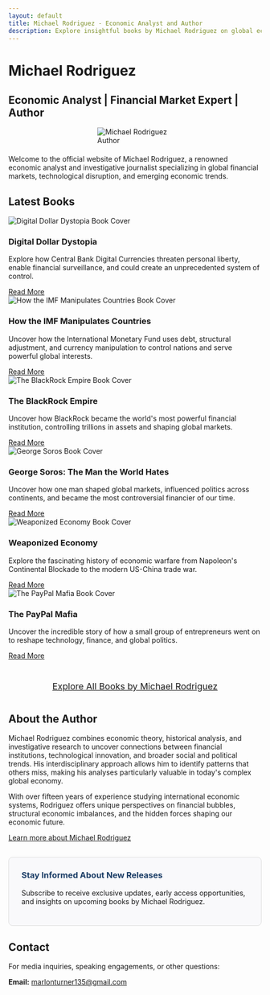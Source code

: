```yaml
---
layout: default
title: Michael Rodriguez - Economic Analyst and Author
description: Explore insightful books by Michael Rodriguez on global economics, financial markets, and technological trends that shape our world.
---
```


<link rel="preload" href="{{ site.baseurl }}/assets/images/author-photo.webp" as="image">

# Michael Rodriguez
## Economic Analyst | Financial Market Expert | Author

<img src="{{ site.baseurl }}/assets/images/author-photo.webp" alt="Michael Rodriguez Author" class="author-image" style="max-width: 150px; height: auto; margin: 0 auto 20px; display: block;" fetchpriority="high">

<p>Welcome to the official website of Michael Rodriguez, a renowned economic analyst and investigative journalist specializing in global financial markets, technological disruption, and emerging economic trends.</p>

## Latest Books
<div class="book-grid">
  <div class="book-card">
    <img src="{{ site.baseurl }}/assets/images/Digital_Dollar_Dystopia.webp" alt="Digital Dollar Dystopia Book Cover" style="max-width: 100%; height: auto;" loading="lazy">
    <div class="book-card-content">
      <h3>Digital Dollar Dystopia</h3>
      <p>Explore how Central Bank Digital Currencies threaten personal liberty, enable financial surveillance, and could create an unprecedented system of control.</p>
      <a href="{{ site.baseurl }}/books/Digital-Dollar-Dystopia" class="btn">Read More</a>
    </div>
  </div>

  <div class="book-card">
    <img src="{{ site.baseurl }}/assets/images/How the IMF Manipulates Nations by Michael Rodrigez.webp" alt="How the IMF Manipulates Countries Book Cover" style="max-width: 100%; height: auto;" loading="lazy">
    <div class="book-card-content">
      <h3>How the IMF Manipulates Countries</h3>
      <p>Uncover how the International Monetary Fund uses debt, structural adjustment, and currency manipulation to control nations and serve powerful global interests.</p>
      <a href="{{ site.baseurl }}/books/imf-manipulates" class="btn">Read More</a>
    </div>
  </div>

  <div class="book-card">
    <img src="{{ site.baseurl }}/assets/images/BlackRock-Empire.webp" alt="The BlackRock Empire Book Cover" style="max-width: 100%; height: auto;" loading="lazy">
    <div class="book-card-content">
      <h3>The BlackRock Empire</h3>
      <p>Uncover how BlackRock became the world's most powerful financial institution, controlling trillions in assets and shaping global markets.</p>
      <a href="{{ site.baseurl }}/books/blackrock-empire" class="btn">Read More</a>
    </div>
  </div>

  <div class="book-card">
    <img src="{{ site.baseurl }}/assets/images/George-Soros-Book-Cover.webp" alt="George Soros Book Cover" style="max-width: 100%; height: auto;" loading="lazy">
    <div class="book-card-content">
      <h3>George Soros: The Man the World Hates</h3>
      <p>Uncover how one man shaped global markets, influenced politics across continents, and became the most controversial financier of our time.</p>
      <a href="{{ site.baseurl }}/books/george-soros" class="btn">Read More</a>
    </div>
  </div>

  <div class="book-card">
    <img src="{{ site.baseurl }}/assets/images/Weaponized_Economy.webp" alt="Weaponized Economy Book Cover" style="max-width: 100%; height: auto;" loading="lazy">
    <div class="book-card-content">
      <h3>Weaponized Economy</h3>
      <p>Explore the fascinating history of economic warfare from Napoleon's Continental Blockade to the modern US-China trade war.</p>
      <a href="{{ site.baseurl }}/books/weaponized-economy" class="btn">Read More</a>
    </div>
  </div>
  
  <div class="book-card">
    <img src="{{ site.baseurl }}/assets/images/Pay_Pall_Mafia.webp" alt="The PayPal Mafia Book Cover" style="max-width: 100%; height: auto;" loading="lazy">
    <div class="book-card-content">
      <h3>The PayPal Mafia</h3>
      <p>Uncover the incredible story of how a small group of entrepreneurs went on to reshape technology, finance, and global politics.</p>
      <a href="{{ site.baseurl }}/books/paypal-mafia" class="btn">Read More</a>
    </div>
  </div>
</div>

<div style="text-align: center; margin: 30px 0;">
  <a href="{{ site.baseurl }}/books/" class="btn btn-secondary" style="display: inline-block; padding: 12px 24px; font-size: 1.1rem;">Explore All Books by Michael Rodriguez</a>
</div>

## About the Author
<p>Michael Rodriguez combines economic theory, historical analysis, and investigative research to uncover connections between financial institutions, technological innovation, and broader social and political trends. His interdisciplinary approach allows him to identify patterns that others miss, making his analyses particularly valuable in today's complex global economy.</p>

<p>With over fifteen years of experience studying international economic systems, Rodriguez offers unique perspectives on financial bubbles, structural economic imbalances, and the hidden forces shaping our economic future.</p>

<p><a href="{{ site.baseurl }}/about">Learn more about Michael Rodriguez</a></p>

<div style="background-color: #f9f9fb; padding: 25px; border-radius: 8px; margin: 30px 0; border: 1px solid #ddd;">
  <h3 style="margin-top: 0; color: #1a3c65;">Stay Informed About New Releases</h3>
  <p>Subscribe to receive exclusive updates, early access opportunities, and insights on upcoming books by Michael Rodriguez.</p>
  <script async data-uid="b2a1614bc4" src="https://michael-rodriguez.kit.com/b2a1614bc4/index.js"></script>
</div>

## Contact
<p>For media inquiries, speaking engagements, or other questions:</p>
<p><strong>Email:</strong> <a href="mailto:marlonturner135@gmail.com">marlonturner135@gmail.com</a></p>
